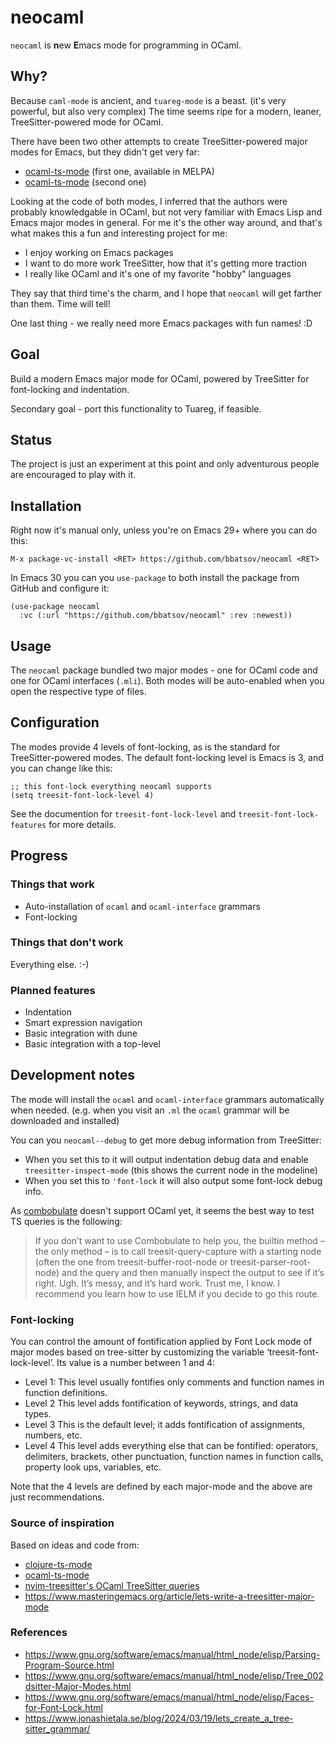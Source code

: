 # neocaml

`neocaml` is **n**ew **E**macs mode for programming in OCaml.

## Why?

Because `caml-mode` is ancient, and `tuareg-mode` is a beast. (it's very powerful, but also very complex)
The time seems ripe for a modern, leaner, TreeSitter-powered mode for
OCaml.

There have been two other attempts to create TreeSitter-powered
major modes for Emacs, but they didn't get very far:

- [ocaml-ts-mode](https://github.com/dmitrig/ocaml-ts-mode) (first one, available in MELPA)
- [ocaml-ts-mode](https://github.com/terrateamio/ocaml-ts-mode) (second one)

Looking at the code of both modes, I inferred that the authors were probably knowledgable in
OCaml, but not very familiar with Emacs Lisp and Emacs major modes in general.
For me it's the other way around, and that's what makes this a fun and interesting project for me:

- I enjoy working on Emacs packages
- I want to do more work TreeSitter, how that it's getting more traction
- I really like OCaml and it's one of my favorite "hobby" languages

They say that third time's the charm, and I hope that `neocaml` will get farther than
them. Time will tell!

One last thing - we really need more Emacs packages with fun names! :D

## Goal

Build a modern Emacs major mode for OCaml, powered by TreeSitter
for font-locking and indentation.

Secondary goal - port this functionality to Tuareg, if feasible.

## Status

The project is just an experiment at this point and only adventurous people
are encouraged to play with it.

## Installation

Right now it's manual only, unless you're on Emacs 29+ where you can do this:

    M-x package-vc-install <RET> https://github.com/bbatsov/neocaml <RET>

In Emacs 30 you can you `use-package` to both install the package from GitHub
and configure it:

``` emacs-lisp
(use-package neocaml
  :vc (:url "https://github.com/bbatsov/neocaml" :rev :newest))
```

## Usage

The `neocaml` package bundled two major modes - one for OCaml code
and one for OCaml interfaces (`.mli`). Both modes will be auto-enabled
when you open the respective type of files.

## Configuration

The modes provide 4 levels of font-locking, as is the standard for TreeSitter-powered
modes. The default font-locking level is Emacs is 3, and you can change like this:

```emacs-lisp
;; this font-lock everything neocaml supports
(setq treesit-font-lock-level 4)
```

See the documention for `treesit-font-lock-level` and `treesit-font-lock-features` for more details.

## Progress

### Things that work

- Auto-installation of `ocaml` and `ocaml-interface` grammars
- Font-locking

### Things that don't work

Everything else. :-)

### Planned features

- Indentation
- Smart expression navigation
- Basic integration with dune
- Basic integration with a top-level

## Development notes

The mode will install the `ocaml` and `ocaml-interface` grammars automatically when
needed. (e.g. when you visit an `.ml` the `ocaml` grammar will be downloaded and
installed)

You can you `neocaml--debug` to get more debug information from TreeSitter:

- When you set this to it will output indentation debug data and enable
`treesitter-inspect-mode` (this shows the current node in the modeline)
- When you set this to `'font-lock` it will also output some font-lock debug info.

As [combobulate](https://github.com/mickeynp/combobulate) doesn't support OCaml yet, it seems the best way to test TS queries is the following:

> If you don’t want to use Combobulate to help you, the builtin method – the
> only method – is to call treesit-query-capture with a starting node (often the
> one from treesit-buffer-root-node or treesit-parser-root-node) and the query
> and then manually inspect the output to see if it’s right. Ugh. It’s messy,
> and it’s hard work. Trust me, I know. I recommend you learn how to use IELM if
> you decide to go this route.

### Font-locking

   You can control the amount of fontification applied by Font Lock mode
of major modes based on tree-sitter by customizing the variable
‘treesit-font-lock-level’.  Its value is a number between 1 and 4:

- Level 1: This level usually fontifies only comments and function names in
     function definitions.
- Level 2 This level adds fontification of keywords,
     strings, and data types.
- Level 3 This is the default level; it adds
     fontification of assignments, numbers, etc.
- Level 4 This level adds everything else that can be fontified: operators,
     delimiters, brackets, other punctuation, function names in function calls,
     property look ups, variables, etc.

Note that the 4 levels are defined by each major-mode and the above are just
recommendations.

### Source of inspiration

Based on ideas and code from:

- [clojure-ts-mode](https://github.com/clojure-emacs/clojure-ts-mode)
- [ocaml-ts-mode](https://github.com/dmitrig/ocaml-ts-mode)
- [nvim-treesitter's OCaml TreeSitter queries](https://github.com/nvim-treesitter/nvim-treesitter/tree/master/queries/ocaml)
- <https://www.masteringemacs.org/article/lets-write-a-treesitter-major-mode>

### References

- <https://www.gnu.org/software/emacs/manual/html_node/elisp/Parsing-Program-Source.html>
- <https://www.gnu.org/software/emacs/manual/html_node/elisp/Tree_002dsitter-Major-Modes.html>
- <https://www.gnu.org/software/emacs/manual/html_node/elisp/Faces-for-Font-Lock.html>
- <https://www.jonashietala.se/blog/2024/03/19/lets_create_a_tree-sitter_grammar/>
